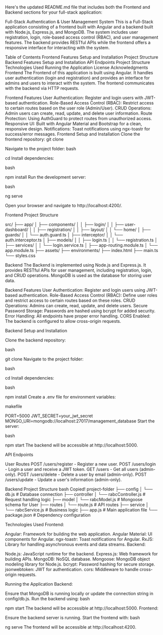 Here's the updated README.md file that includes both the Frontend and Backend sections for your full-stack application:

Full-Stack Authentication & User Management System
This is a Full-Stack application consisting of a frontend built with Angular and a backend built with Node.js, Express.js, and MongoDB. The system includes user registration, login, role-based access control (RBAC), and user management features. The backend provides RESTful APIs while the frontend offers a responsive interface for interacting with the system.

Table of Contents
Frontend
Features
Setup and Installation
Project Structure
Backend
Features
Setup and Installation
API Endpoints
Project Structure
Technologies Used
Running the Application
License
Acknowledgments
Frontend
The Frontend of this application is built using Angular. It handles user authentication (login and registration) and provides an interface for admins and users to interact with the system. The frontend communicates with the backend via HTTP requests.

Frontend Features
User Authentication: Register and login users with JWT-based authentication.
Role-Based Access Control (RBAC): Restrict access to certain routes based on the user role (Admin/User).
CRUD Operations: Admin users can create, read, update, and delete user information.
Route Protection: Using AuthGuard to protect routes from unauthorized access.
Responsive UI: Built with Angular Material and Bootstrap for a clean, responsive design.
Notifications: Toast notifications using ngx-toastr for success/error messages.
Frontend Setup and Installation
Clone the frontend repository:
git clone <frontend-repository-url>


Navigate to the project folder:
bash

cd Install dependencies:

bash

npm install Run the development server:

bash

ng serve

Open your browser and navigate to http://localhost:4200/.

Frontend Project Structure

src/ ├── app/ │ ├── components/ │ │ ├── login/ │ │ ├── user-dashboard/ │ │ ├── registration/ │ │ ├── layout/ │ │ └── home/ │ ├── guards/ │ │ └── auth.guard.ts │ ├── interceptor/ │ │ └── auth.interceptor.ts │ ├── models/ │ │ ├── login.ts │ │ └── registration.ts │ ├── services/ │ │ └── login.service.ts │ ├── app-routing.module.ts │ └── app.module.ts ├── assets/ ├── environments/ ├── index.html ├── main.ts └── styles.css

Backend The Backend is implemented using Node.js and Express.js. It provides RESTful APIs for user management, including registration, login, and CRUD operations. MongoDB is used as the database for storing user data.

Backend Features User Authentication: Register and login users using JWT-based authentication. Role-Based Access Control (RBAC): Define user roles and restrict access to certain routes based on these roles. CRUD Operations: Admins can create, read, update, and delete users. Secure Password Storage: Passwords are hashed using bcrypt for added security. Error Handling: All endpoints have proper error handling. CORS Enabled: The backend is configured to allow cross-origin requests.

Backend Setup and Installation

Clone the backend repository:

bash

git clone Navigate to the project folder:

bash

cd Install dependencies:

bash

npm install Create a .env file for environment variables:

makefile

PORT=5000 JWT_SECRET=your_jwt_secret MONGO_URI=mongodb://localhost:27017/management_database Start the server:

bash

npm start The backend will be accessible at http://localhost:5000.

API Endpoints

User Routes POST /users/register - Register a new user. POST /users/login - Login a user and receive a JWT token. GET /users - Get all users (admin-only). POST /users/delete - Delete a user by email (admin-only). POST /users/update - Update a user's information (admin-only).

Backend Project Structure bash Copied! project-folder ├── config │ └── db.js # Database connection ├── controller │ └── rabcController.js # Request handling logic ├── model │ └── rabcModel.js # Mongoose schema for User ├── routes │ └── route.js # API routes ├── service │ └── rabcService.js # Business logic ├── app.js # Main application file └── package.json # Dependency configuration

Technologies Used Frontend:

Angular: Framework for building the web application. Angular Material: UI components for Angular. ngx-toastr: Toast notifications for Angular. RxJS: Library for handling asynchronous events and data streams. Backend:

Node.js: JavaScript runtime for the backend. Express.js: Web framework for building APIs. MongoDB: NoSQL database. Mongoose: MongoDB object modeling library for Node.js. bcrypt: Password hashing for secure storage. jsonwebtoken: JWT for authentication. cors: Middleware to handle cross-origin requests.

Running the Application Backend:

Ensure that MongoDB is running locally or update the connection string in config/db.js. Run the backend using: bash

npm start The backend will be accessible at http://localhost:5000. Frontend:

Ensure the backend server is running. Start the frontend with: bash

ng serve The frontend will be accessible at http://localhost:4200.
